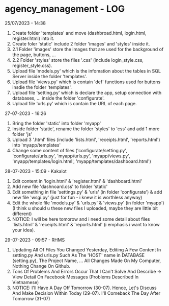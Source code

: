 # agency_management - LOG
25/07/2023 - 14:38
1. Create folder 'templates' and move (dashbroad.html, login.html, register.html) into it.
2. Create foler 'static' include 2 folder 'images' and 'styles' inside it.
3. 2.1 Folder 'images' store the images that are used for the background of the page, buttons, ...
4. 2.2 Folder 'styles' store the files '.css' (include login_style.css, register_style.css).
5. Upload file 'models.py' which is the infomation about the tables in SQL Server inside the folder 'templates'.
6. Upload file 'views.py' which is contain 'def' functions used for buttons insdie the folder 'templates'.
7. Upload file 'setting.py' which is declare the app, setup connection with databases, ... inside the folder 'configurate'.
8. Upload file 'urls.py' which is contain the URL of each page.

27-07-2023 - 16:26
1. Bring the folder 'static' into folder 'myapp'
2. Inside folder 'static', rename the folder 'styles' to 'css' and add 1 more folder 'js'
3. Upload 3 '.html' files (include 'lists.html', 'receipts.html', 'reports.html') into 'myapp/templates'
4. Change some content of files ('configurate/setting.py', 'configurate/urls.py', 'myapp/urls.py', 'myapp/views.py', 'myapp/templates/login.html', 'myapp/templates/dashboard.html')

28-07-2023 - 15:09 - Kakalot
1. Edit content in 'login.html' & 'register.html' & 'dashboard.html'
2. Add new file 'dashnoard.css' to folder 'static'
4. Edit something in file 'settings.py' & 'urls' (in folder 'configurate') & add new file 'wsgi.py' (just for fun - i knew it is worthless anyway)
5. Edit the whole file 'models.py' & 'urls.py' & 'views.py' (in folder 'myapp') (I think u should u these new files I uploaded, maybe they are little bit different)
6. NOTICE: I will be here tomorow and i need some detail about files 'lists.html' & 'receipts.html' & 'reports.html' (i emphasis i want to know your idea).

29-07-2023 - 09:57 - RHMS
1. Updating All Of Files You Changed Yesterday, Editing A Few Content In setting.py And urls.py Such As The 'HOST' name in DATABASE (setting.py), The Project Name, ... All Changes Made On My Computer, Nothing Change On Github.
2. Tons Of Problems And Errors Occur That I Can't Solve And Describe -> View Detail On Facebook Messages (Problems Described In Vietnamese)
3. NOTICE: I'll Have A Day Off Tomorrow (30-07). Hence, Let's Discuss And Make Decision Within Today (29-07). I'll Comeback The Day After Tomorrow (31-07)
